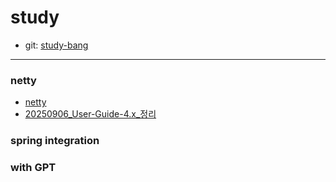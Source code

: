 # study
- git: <a href="https://github.com/study-bang/study" target="_blank">study-bang</a>
---
### netty
- [netty](netty/README.md)
- [20250906_User-Guide-4.x_정리](netty/20250906_User-Guide-4.x_정리.md)

### spring integration

### with GPT
